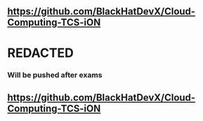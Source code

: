 ## https://github.com/BlackHatDevX/Cloud-Computing-TCS-iON

# REDACTED

### Will be pushed after exams

## https://github.com/BlackHatDevX/Cloud-Computing-TCS-iON
